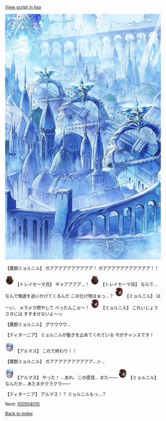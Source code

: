 [View script in lisp](../scripts/100503063.txt)

![400_angel_town_daytime.png](../images/backgrounds/400_angel_town_daytime.png)

【魔獣ミョルニル】
ガアアアアアアアアアア！
ガアアアアアアアアアアア！！

<img src="../images/units/3830001.png" alt="3830001.png" height="34"/>
【トレイセーマ兵】
ギャアアアア…！

<img src="../images/units/3830001.png" alt="3830001.png" height="34"/>
【トレイセーマ兵】
なんで…
なんで俺達を追いかけてくるんだ
この化け物はぁっ…？

<img src="../images/units/1200191.png" alt="1200191.png" height="34"/>
【ミョルニル】
はーい、
メラメラ燃やして
ぺったんこぉ～！

<img src="../images/units/1200191.png" alt="1200191.png" height="34"/>
【ミョルニル】
これいじょうさきには
すすませないよ～っ

【魔獣ミョルニル】
グウウウウ…

【ティターニア】
ミョルニルが動きを止めてくれている
今がチャンスです！

<img src="../images/units/3103811.png" alt="3103811.png" height="34"/>
【アルマス】
これで終わり！！

【魔獣ミョルニル】
ガアアアアアアアアアア…ァ…

<img src="../images/units/3103811.png" alt="3103811.png" height="34"/>
【アルマス】
やった！
…あれ、この感覚…
また――

<img src="../images/units/1200191.png" alt="1200191.png" height="34"/>
【ミョルニル】
なんだか…
あたまがクラクラ――

【ティターニア】
アルマス！？
ミョルニルもっ…？


Next: [100504010](100504010.md)

[Back to index](index.md)
